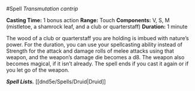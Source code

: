 #Spell
*Transmutation cantrip*

**Casting Time:** 1 bonus action
**Range:** Touch
**Components:** V, S, M (mistletoe, a shamrock leaf, and a club or quarterstaff)
**Duration:** 1 minute

The wood of a club or quarterstaff you are holding is imbued with nature’s power. For the duration, you can use your spellcasting ability instead of Strength for the attack and damage rolls of melee attacks using that weapon, and the weapon’s damage die becomes a d8. The weapon also becomes magical, if it isn’t already. The spell ends if you cast it again or if you let go of the weapon.

***Spell Lists.*** [[dnd5e/Spells/Druid\|Druid]]